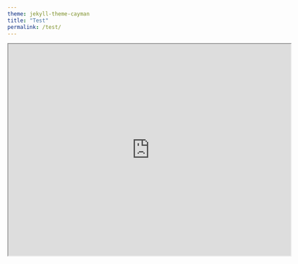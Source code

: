 ```yaml
---
theme: jekyll-theme-cayman
title: "Test"
permalink: /test/
---
```


<iframe src="https://drive.google.com/file/d/1ih_kd81Bzhyhih-BUk5wdqgnQZIHa6tl/preview" width="640" height="480"></iframe>

